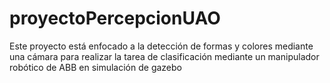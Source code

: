 # proyectoPercepcionUAO
Este proyecto está enfocado a la detección de formas y colores mediante una cámara para realizar la tarea de clasificación mediante un manipulador robótico de ABB en simulación de gazebo
